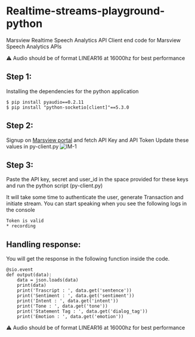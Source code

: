 # Realtime-streams-playground-python
Marsview Realtime Speech Analytics API
Client end code for Marsview Speech Analytics APIs

⚠️ Audio should be of format LINEAR16 at 16000hz for best performance

## Step 1:
Installing the dependencies for the python application
  ```
  $ pip install pyaudio==0.2.11
  $ pip install "python-socketio[client]"==5.3.0
  ```

## Step 2:
Signup on [Marsview portal](app.marsview.ai) and fetch API Key and API Token
Update these values in py-client.py
![IM-1](https://gblobscdn.gitbook.com/assets%2F-MaxSab-_c4clZreM9ft%2F-McUJSnRlslrM7wCcAdb%2F-McUJx4lF7WPJBxCsk4o%2FScreenshot%202021-06-18%20at%207.02.35%20PM.png?alt=media&token=c466bae4-6b04-4b85-b1eb-4ed02a169538)

## Step 3:
Paste the  API key, secret and user_id in the space provided for these keys and run the python script (py-client.py)

It will take some time to authenticate the user, generate Transaction and initiate stream. You can start speaking when you see the following logs in the console

```
Token is valid
* recording
```


## Handling response:

You will get the response in the following function inside the code. 
```
@sio.event
def output(data):
    data = json.loads(data)
    print(data)
    print('Trascript : ', data.get('sentence'))
    print('Sentiment : ', data.get('sentiment'))
    print('Intent : ', data.get('intent'))
    print('Tone : ', data.get('tone'))
    print('Statement Tag : ', data.get('dialog_tag'))
    print('Emotion : ', data.get('emotion'))
```

⚠️ Audio should be of format LINEAR16 at 16000hz for best performance
